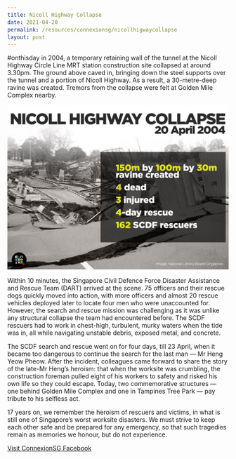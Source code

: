 ```yaml
---
title: Nicoll Highway Collapse
date: 2021-04-20
permalink: /resources/connexionsg/nicollhigwaycollapse
layout: post
---
```


#onthisday in 2004, a temporary retaining wall of the tunnel at the Nicoll Highway Circle Line MRT station construction site collapsed at around 3.30pm. The ground above caved in, bringing down the steel supports over the tunnel and a portion of Nicoll Highway. As a result, a 30-metre-deep ravine was created. Tremors from the collapse were felt at Golden Mile Complex nearby.

![Alt text for image on Isomer site](/images/nicollhw1.jpg)

Within 10 minutes, the Singapore Civil Defence Force Disaster Assistance and Rescue Team (DART) arrived at the scene. 75 officers and their rescue dogs quickly moved into action, with more officers and almost 20 rescue vehicles deployed later to locate four men who were unaccounted for. However, the search and rescue mission was challenging as it was unlike any structural collapse the team had encountered before. The SCDF rescuers had to work in chest-high, turbulent, murky waters when the tide was in, all while navigating unstable debris, exposed metal, and concrete.

The SCDF search and rescue went on for four days, till 23 April, when it became too dangerous to continue the search for the last man — Mr Heng Yeow Pheow. After the incident, colleagues came forward to share the story of the late-Mr Heng’s heroism: that when the worksite was crumbling, the construction foreman pulled eight of his workers to safety and risked his own life so they could escape. Today, two commemorative structures — one behind Golden Mile Complex and one in Tampines Tree Park — pay tribute to his selfless act.

17 years on, we remember the heroism of rescuers and victims, in what is still one of Singapore’s worst worksite disasters. We must strive to keep each other safe and be prepared for any emergency, so that such tragedies remain as memories we honour, but do not experience.

<a href="https://www.facebook.com/ConnexionSG" target="_blank">Visit ConnexionSG Facebook</a>